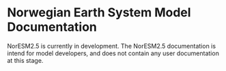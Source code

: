 # Norwegian Earth System Model Documentation

NorESM2.5 is currently in development.
The NorESM2.5 documentation is intend for model developers, and does not contain any user documentation at this stage.
